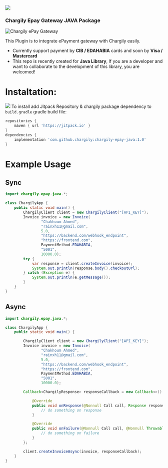 <img src="https://raw.githubusercontent.com/rainxh11/chargily-epay-java/master/assets/chargily_java.svg" heigh="300">

### Chargily Epay Gateway JAVA Package
![Chargily ePay Gateway](https://raw.githubusercontent.com/Chargily/epay-gateway-php/main/assets/banner-1544x500.png "Chargily ePay Gateway")

This Plugin is to integrate ePayment gateway with Chargily easily.
- Currently support payment by **CIB / EDAHABIA** cards and soon by **Visa / Mastercard** 
- This repo is recently created for **Java Library**, If you are a developer and want to collaborate to the development of this library, you are welcomed!

# Instaltation:
[![](https://jitpack.io/v/chargily/chargily-epay-java.svg)](https://jitpack.io/#chargily/chargily-epay-java)
To install add Jitpack Repository & chargily package dependency to `build.gradle` gradle build file:
```groovy
repositories {
    maven { url 'https://jitpack.io' }
}
dependencies {
    implementation 'com.github.chargily:chargily-epay-java:1.0'
}
```
# Example Usage

## Sync
```java
import chargily.epay.java.*;

class ChargilyApp {
    public static void main() {
        ChargilyClient client = new ChargilyClient("[API_KEY]");
        Invoice invoice = new Invoice(
                "Chakhoum Ahmed",
                "rainxh11@gmail.com",
                5.0,
                "https://backend.com/webhook_endpoint",
                "https://frontend.com",
                PaymentMethod.EDAHABIA,
                "5001",
                10000.0);
        try {
            var response = client.createInvoice(invoice);
            System.out.println(response.body().checkoutUrl);
        } catch (Exception e) {
            System.out.println(e.getMessage());
        }
    }
}
```

## Async
```java
import chargily.epay.java.*;

class ChargilyApp {
    public static void main() {

        ChargilyClient client = new ChargilyClient("[API_KEY]");
        Invoice invoice = new Invoice(
                "Chakhoum Ahmed",
                "rainxh11@gmail.com",
                5.0,
                "https://backend.com/webhook_endpoint",
                "https://frontend.com",
                PaymentMethod.EDAHABIA,
                "5001",
                10000.0);

        Callback<ChargilyResponse> responseCallback = new Callback<>() {

            @Override
            public void onResponse(@Nonnull Call call, Response response) {
                // do something on response
            }

            @Override
            public void onFailure(@Nonnull Call call, @Nonnull Throwable t) {
                // do something on failure
            }
        };

        client.createInvoiceAsync(invoice, responseCallback);
    }
}
```